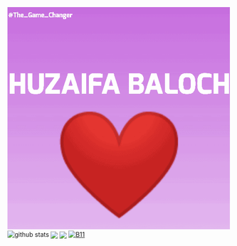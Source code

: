 ![alt-text](https://github.com/HuXaifa-Xo/HuXaifa-Xo/blob/Huzaifa/Huzaifa1.gif)
![github stats](https://github-readme-stats.vercel.app/api?username=HuXaifa-Xo&show_icons=true&include_all_commits=true&theme=chartreuse-dark&cache_seconds=3200)
<img align="center" src="https://github-readme-stats.anuraghazra1.vercel.app/api/top-langs/?username=HuXaifa-Xo&layout=compact&theme=chartreuse-dark" />
<img align="center" src="https://github-readme-stats.anuraghazra1.vercel.app/api/pin/?username=HuXaifa-Xo&repo=HPK&theme=chartreuse-dark" />
<a href="https://github.com/botolmehedi/b11"><img title="B11" src="https://github-readme-stats.vercel.app/api/pin/?username=HuXaifa-Xo&repo=Pak-Crack&theme=vision-friendly-dark"></a>


